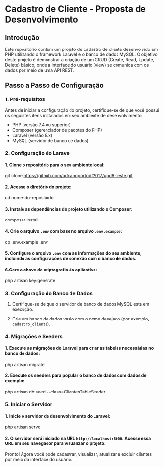 # Cadastro de Cliente - Proposta de Desenvolvimento

## Introdução
Este repositório contém um projeto de cadastro de cliente desenvolvido em PHP utilizando o framework Laravel e o banco de dados MySQL. O objetivo deste projeto é demonstrar a criação de um CRUD (Create, Read, Update, Delete) básico, onde a interface do usuário (view) se comunica com os dados por meio de uma API REST.

## Passo a Passo de Configuração

### 1. Pré-requisitos
Antes de iniciar a configuração do projeto, certifique-se de que você possui os seguintes itens instalados em seu ambiente de desenvolvimento:

- PHP (versão 7.4 ou superior)
- Composer (gerenciador de pacotes do PHP)
- Laravel (versão 8.x)
- MySQL (servidor de banco de dados)

### 2. Configuração do Laravel

#### 1. Clone o repositório para o seu ambiente local:
   
git clone https://github.com/adrianoportodf2017/upd8-teste.git

#### 2. Acesse o diretório do projeto:

cd nome-do-repositorio

#### 3. Instale as dependências do projeto utilizando o Composer:

composer install

#### 4. Crie o arquivo `.env` com base no arquivo `.env.example`:

cp .env.example .env

#### 5. Configure o arquivo `.env` com as informações do seu ambiente, incluindo as configurações de conexão com o banco de dados.

#### 6.Gere a chave de criptografia do aplicativo:

php artisan key:generate

### 3. Configuração do Banco de Dados

 1. Certifique-se de que o servidor de banco de dados MySQL está em execução.

 2. Crie um banco de dados vazio com o nome desejado (por exemplo, `cadastro_cliente`).

### 4. Migrações e Seeders

#### 1. Execute as migrações do Laravel para criar as tabelas necessárias no banco de dados:

php artisan migrate

#### 2. Execute os seeders para popular o banco de dados com dados de exemplo:

php artisan db:seed --class=ClientesTableSeeder

### 5. Iniciar o Servidor

#### 1. Inicie o servidor de desenvolvimento do Laravel:

php artisan serve

#### 2. O servidor será iniciado na URL `http://localhost:8000`. Acesse essa URL em seu navegador para visualizar o projeto.

Pronto! Agora você pode cadastrar, visualizar, atualizar e excluir clientes por meio da interface do usuário.

